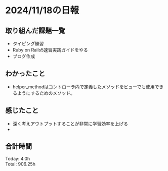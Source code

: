 # 2024/11/18の日報
## 取り組んだ課題一覧
* タイピング練習
* Ruby on Rails5速習実践ガイドをやる
* ブログ作成
## わかったこと
* helper_methodはコントローラ内で定義したメソッドをビューでも使用できるようにするためのメソッド。     
## 感じたこと
* 深く考えアウトプットすることが非常に学習効率を上げる
* 
## 合計時間  
Today: 4.0h<br>
Total: 906.25h
